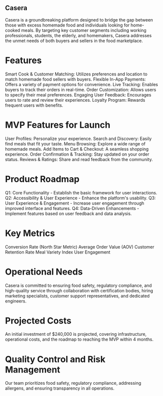 ## Casera

Casera is a groundbreaking platform designed to bridge the gap between those with excess homemade food and individuals looking for home-cooked meals. By targeting key customer segments including working professionals, students, the elderly, and homemakers, Casera addresses the unmet needs of both buyers and sellers in the food marketplace.

# Features
Smart Cook & Customer Matching: Utilizes preferences and location to match homemade food sellers with buyers.
Flexible In-App Payments: Offers a variety of payment options for convenience.
Live Tracking: Enables buyers to track their orders in real-time.
Order Customization: Allows users to specify their meal preferences.
Engaging User Feedback: Encourages users to rate and review their experiences.
Loyalty Program: Rewards frequent users with benefits.

# MVP Features for Launch
User Profiles: Personalize your experience.
Search and Discovery: Easily find meals that fit your taste.
Menu Browsing: Explore a wide range of homemade meals.
Add Items to Cart & Checkout: A seamless shopping experience.
Order Confirmation & Tracking: Stay updated on your order status.
Reviews & Ratings: Share and read feedback from the community.

# Product Roadmap
Q1: Core Functionality - Establish the basic framework for user interactions.
Q2: Accessibility & User Experience - Enhance the platform's usability.
Q3: User Experience & Engagement - Increase user engagement through improved interface and features.
Q4: Data-Driven Enhancements - Implement features based on user feedback and data analysis.

# Key Metrics
Conversion Rate (North Star Metric)
Average Order Value (AOV)
Customer Retention Rate
Meal Variety Index
User Engagement

# Operational Needs
Casera is committed to ensuring food safety, regulatory compliance, and high-quality service through collaboration with certification bodies, hiring marketing specialists, customer support representatives, and dedicated engineers.

# Projected Costs
An initial investment of $240,000 is projected, covering infrastructure, operational costs, and the roadmap to reaching the MVP within 4 months.

# Quality Control and Risk Management
Our team prioritizes food safety, regulatory compliance, addressing allergens, and ensuring transparency in all operations.

